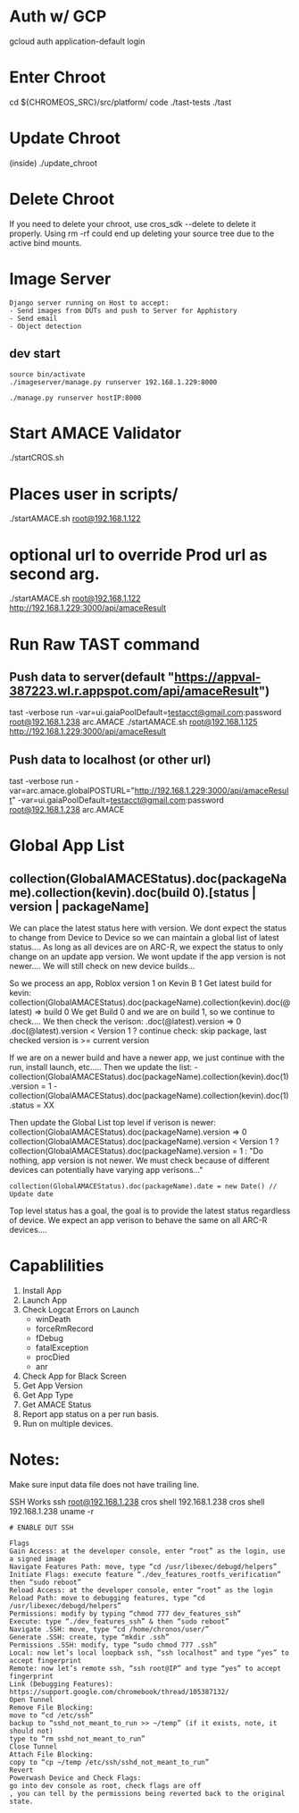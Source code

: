 

# Auth w/ GCP
gcloud auth application-default login


# Enter Chroot
cd ${CHROMEOS_SRC}/src/platform/
code ./tast-tests ./tast

# Update Chroot
 (inside) ./update_chroot

# Delete Chroot
If you need to delete your chroot, use cros_sdk --delete to delete it properly. Using rm -rf could end up deleting your source tree due to the active bind mounts.



# Image Server
    Django server running on Host to accept:
    - Send images from DUTs and push to Server for Apphistory
    - Send email
    - Object detection

## dev start
    source bin/activate
    ./imageserver/manage.py runserver 192.168.1.229:8000

    ./manage.py runserver hostIP:8000



# Start AMACE Validator

./startCROS.sh
# Places user in scripts/
./startAMACE.sh root@192.168.1.122
# optional url to override Prod url as second arg.
./startAMACE.sh root@192.168.1.122 http://192.168.1.229:3000/api/amaceResult



# Run Raw TAST command
## Push data to server(default "https://appval-387223.wl.r.appspot.com/api/amaceResult")
tast -verbose run  -var=ui.gaiaPoolDefault=testacct@gmail.com:password root@192.168.1.238 arc.AMACE
./startAMACE.sh root@192.168.1.125 http://192.168.1.229:3000/api/amaceResult

## Push data to localhost (or other url)
tast -verbose run -var=arc.amace.globalPOSTURL="http://192.168.1.229:3000/api/amaceResult" -var=ui.gaiaPoolDefault=testacct@gmail.com:password root@192.168.1.238 arc.AMACE



# Global App List
## collection(GlobalAMACEStatus).doc(packageName).collection(kevin).doc(build 0).[status | version | packageName]
We can place the latest status here with version. We dont expect the status to change from Device to Device so we can maintain a global list of latest status....
 As long as all devices are on ARC-R, we expect the status to only change on an update app version.
 We wont update if the app version is not newer....
 We will still check on new device builds...

 So we process an app, Roblox version 1 on Kevin B 1
 Get latest build for kevin: collection(GlobalAMACEStatus).doc(packageName).collection(kevin).doc(@latest) => build 0
 We get Build 0 and we are on build 1, so we continue to check....
 We then check the verison: .doc(@latest).version => 0
     .doc(@latest).version < Version 1 ? continue check: skip package, last checked version is >= current version

 If we are on a newer build and have a newer app, we just continue with the run, install launch, etc.....
 Then we update the list:
     - collection(GlobalAMACEStatus).doc(packageName).collection(kevin).doc(1).version = 1
     - collection(GlobalAMACEStatus).doc(packageName).collection(kevin).doc(1).status = XX

 Then update the Global List top level if verison is newer:
     collection(GlobalAMACEStatus).doc(packageName).version => 0
     collection(GlobalAMACEStatus).doc(packageName).version < Version 1 ? collection(GlobalAMACEStatus).doc(packageName).version = 1 : "Do nothing, app version is not newer. We must check because of different devices can potentially have varying app verisons..."

    collection(GlobalAMACEStatus).doc(packageName).date = new Date() // Update date


 Top level status has a goal, the goal is to provide the latest status regardless of device. We expect an app verison to behave the same on all ARC-R devices....



# Capablilities

1. Install App
2. Launch App
3. Check Logcat Errors on Launch
    - winDeath
    - forceRmRecord
    - fDebug
    - fatalException
    - procDied
    - anr
4. Check App for Black Screen
5. Get App Version
6. Get App Type
7. Get AMACE Status
8. Report app status on a per run basis.
9. Run on multiple devices.


# Notes:
Make sure input data file does not have trailing line.


SSH Works
    ssh root@192.168.1.238
    cros shell 192.168.1.238
    cros shell 192.168.1.238 uname -r


    # ENABLE DUT SSH

    Flags
    Gain Access: at the developer console, enter “root” as the login, use a signed image
    Navigate Features Path: move, type “cd /usr/libexec/debugd/helpers”
    Initiate Flags: execute feature “./dev_features_rootfs_verification” then “sudo reboot”
    Reload Access: at the developer console, enter “root” as the login
    Reload Path: move to debugging features, type “cd /usr/libexec/debugd/helpers”
    Permissions: modify by typing “chmod 777 dev_features_ssh”
    Execute: type “./dev_features_ssh” & then “sudo reboot”
    Navigate .SSH: move, type “cd /home/chronos/user/”
    Generate .SSH: create, type “mkdir .ssh”
    Permissions .SSH: modify, type “sudo chmod 777 .ssh”
    Local: now let’s local loopback ssh, “ssh localhost” and type “yes” to accept fingerprint
    Remote: now let’s remote ssh, “ssh root@IP” and type “yes” to accept fingerprint
    Link (Debugging Features): https://support.google.com/chromebook/thread/105387132/
    Open Tunnel
    Remove File Blocking:
    move to “cd /etc/ssh”
    backup to “sshd_not_meant_to_run >> ~/temp” (if it exists, note, it should not)
    type to “rm sshd_not_meant_to_run”
    Close Tunnel
    Attach File Blocking:
    copy to “cp ~/temp /etc/ssh/sshd_not_meant_to_run”
    Revert
    Powerwash Device and Check Flags:
    go into dev console as root, check flags are off
    , you can tell by the permissions being reverted back to the original state.